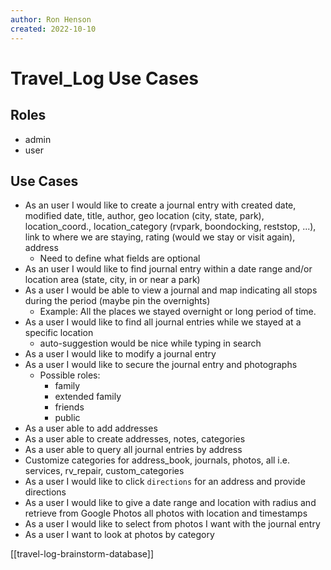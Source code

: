 ```yaml
---
author: Ron Henson
created: 2022-10-10
---
```


# Travel_Log Use Cases

## Roles

- admin
- user

## Use Cases

- As an user I would like to create a journal entry with created date, modified date, title, author, geo location (city, state, park), location_coord., location_category (rvpark, boondocking, reststop, ...), link to where we are staying, rating (would we stay or visit again), address
  - Need to define  what fields are optional
- As an user I would like to find journal entry within a date range and/or location area (state, city, in or near a park)
- As a user I would be able to view a journal and map indicating all stops during the period (maybe pin the overnights)
  - Example: All the places we stayed overnight or long period of time.
- As a user I would like to find all journal entries while we stayed at a specific location
  - auto-suggestion would be nice while typing in search
- As a user I would like to modify a journal entry
- As a user I would like to secure the journal entry and photographs
  - Possible roles:
    - family
    - extended family
    - friends
    - public
- As a user able to add addresses
- As a user able to create addresses, notes, categories
- As a user able to query all journal entries by address
- Customize categories for address_book, journals, photos, all i.e. services, rv_repair, custom_categories
- As a user I would like to  click `directions` for an address and provide directions
- As a user I would like to give a date range and location with radius and retrieve from Google Photos all photos with location and timestamps
- As a user I would like to select from photos I want with the journal entry
- As a user I want to look at photos by category


[[travel-log-brainstorm-database]]
